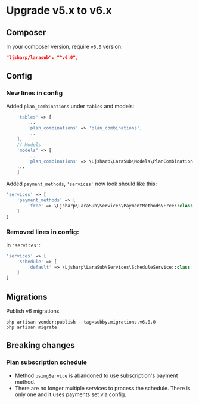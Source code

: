 # Upgrade v5.x to v6.x

## Composer

In your composer version, require `v6.0` version.

```json
"ljsharp/larasub": "^v6.0",
```

## Config

### New lines in config

Added `plan_combinations` under `tables` and models:

```php
    'tables' => [
        ...
        'plan_combinations' => 'plan_combinations',
        ...
    ],
    // Models
    'models' => [
        ...
        'plan_combinations' => \Ljsharp\LaraSub\Models\PlanCombination::class,
    ...
    ]
```

Added `payment_methods`, `'services'` now look should like this:

```php 
'services' => [
    'payment_methods' => [
        'free' => \Ljsharp\LaraSub\Services\PaymentMethods\Free::class
    ]
]
```

### Removed lines in config:

In `'services'`:

```php 
'services' => [
    'schedule' => [
        'default' => \Ljsharp\LaraSub\Services\ScheduleService::class
    ]
]
```

## Migrations

Publish v6 migrations

```shell
php artisan vendor:publish --tag=subby.migrations.v6.0.0
php artisan migrate
```

## Breaking changes

### Plan subscription schedule
* Method `usingService` is abandoned to use subscription's payment method.
* There are no longer multiple services to process the schedule. There is only one and it uses payments set via config. 
